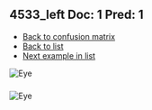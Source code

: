 ## 4533_left Doc: 1 Pred: 1
- [Back to confusion matrix](https://github.com/juliandewit/kaggle_retinopathy/blob/master/matrix.md)
- [Back to list](https://github.com/juliandewit/kaggle_retinopathy/blob/master/lists/11/list.md)
- [Next example in list](https://github.com/juliandewit/kaggle_retinopathy/blob/master/lists/11/45/4534_right.md)

![Eye](https://retinopaty.blob.core.windows.net/size1024/4533_left_1.jpeg)

### 

![Eye]()
